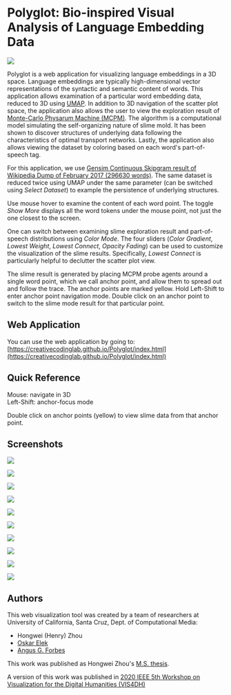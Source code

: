 # Polyglot: Bio-inspired Visual Analysis of Language Embedding Data

[![](image/1_tool_overview.PNG)](image/1_tool_overview.PNG)


Polyglot is a web application for visualizing language embeddings in a 3D space. Language embeddings are typically high-dimensional vector representations of the syntactic and semantic content of words. This application allows examination of a particular word embedding data, reduced to 3D using [UMAP](https://arxiv.org/abs/1802.03426). In addition to 3D navigation of the scatter plot space, the application also allows the user to view the exploration result of [Monte-Carlo Physarum Machine (MCPM)](https://arxiv.org/abs/2009.02459). The algorithm is a computational model simulating the self-organizing nature of slime mold. It has been shown to discover structures of underlying data following the characteristics of optimal transport networks. Lastly, the application also allows viewing the dataset by coloring based on each word's part-of-speech tag.

For this application, we use [Gensim Continuous Skipgram result of Wikipedia Dump of February 2017 (296630 words)](http://vectors.nlpl.eu/repository/). The same dataset is reduced twice using UMAP under the same parameter (can be switched using _Select Dataset_) to example the persistence of underlying structures. 

Use mouse hover to examine the content of each word point. The toggle _Show More_ displays all the word tokens under the mouse point, not just the one closest to the screen.

One can switch between examining slime exploration result and part-of-speech distributions using _Color Mode_. The four sliders (_Color Gradient_, _Lowest Weight_, _Lowest Connect_, _Opacity Fading_) can be used to customize the visualization of the slime results. Specifically, _Lowest Connect_ is particularly helpful to declutter the scatter plot view.

The slime result is generated by placing MCPM probe agents around a single word point, which we call anchor point, and allow them to spread out and follow the trace. The anchor points are marked yellow. Hold Left-Shift to enter anchor point navigation mode. Double click on an anchor point to switch to the slime mode result for that particular point.

## Web Application

You can use the web application by going to: [https://creativecodinglab.github.io/Polyglot/index.html](https://creativecodinglab.github.io/Polyglot/index.html) 


## Quick Reference<br/>
Mouse: navigate in 3D <br/>
Left-Shift: anchor-focus mode<br/>

Double click on anchor points (yellow) to view slime data from that anchor point.


## Screenshots


[![](image/2_tool_hover.png)](image/2_tool_hover.png)

[![](image/3_tool_pos.png)](image/3_tool_pos.png)

[![](image/4_shift_anchor.png)](image/4_shift_anchor.png)

[![](image/5_lowest_conn.png)](image/5_lowest_conn.png)

[![](image/6_combined.png)](image/6_combined.png)

[![](image/8_onevstwomix_inverse.png)](image/8_onevstwomix_inverse.png)

[![](image/10_proper-noun.png)](image/10_proper-noun.png)

[![](image/11_onevstwo_total.png)](image/11_onevstwo_total.png)

[![](image/global-1-demo.png)](image/global-1-demo.png)

[![](image/global-together-more.png)](image/global-together-more.png)


## Authors

This web visualization tool was created by a team of researchers at University of California, Santa Cruz, Dept. of Computational Media:

- Hongwei (Henry) Zhou
- [Oskar Elek](https://elek.pub/)
- [Angus G. Forbes](https://creativecoding.soe.ucsc.edu/angus/)

This work was published as Hongwei Zhou's [M.S. thesis](https://escholarship.org/uc/item/6zj1r9ch#main).

A version of this work was published in [2020 IEEE 5th Workshop on Visualization for the Digital Humanities (VIS4DH)](https://www.computer.org/csdl/proceedings-article/vis4dh/2020/915300a007/1pZ0Xs0EEqk)
